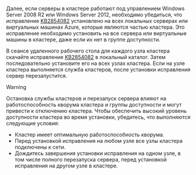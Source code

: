 Далее, если серверы в кластере работают под управлением Windows Server 2008 R2 или Windows Server 2012, необходимо убедиться, что исправление [KB2854082](http://support.microsoft.com/kb/2854082) установлено на всех локальных серверах или виртуальных машинах Azure, которые являются частью кластера. Это исправление необходимо установить на все сервера или виртуальные машины в кластере, даже если их нет в группе доступности.

В сеансе удаленного рабочего стола для каждого узла кластера скачайте исправление [KB2854082](http://support.microsoft.com/kb/2854082) в локальный каталог. Затем последовательно установите его на всех узлах кластера. Если на узле кластера выполняется служба кластеров, после установки исправления сервер перезапустится.

> [!WARNING]
> Остановка службы кластеров и перезапуск сервера влияют на работоспособность кворума кластера и группы доступности и могут привести к отключению кластера. Чтобы обеспечить высокий уровень доступности кластера во время установки, убедитесь, что выполняются следующие условия:
> 
> * Кластер имеет оптимальную работоспособность кворума. 
> * Перед установкой исправления на любом узле все узлы кластера подключены к сети.
> * Дождитесь завершения установки исправления на одном узле, в том числе полного перезапуска сервера, перед установкой исправления на другом узле в кластере.
> 
> 

